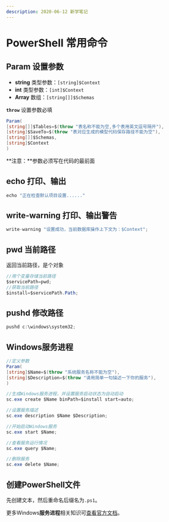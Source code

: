 ```yaml
---
description: 2020-06-12 新学笔记
---
```


# PowerShell 常用命令

## Param 设置参数

* **string** 类型参数：`[string]$Context`
* **int** 类型参数：`[int]$Context`
* **Array** 数组：`[string[]]$Schemas`

**`throw`** 设置参数必填

```csharp
Param(
[string[]]$Tables=$(throw "表名称不能为空,多个表用英文逗号隔开"),
[string]$SaveTo=$(throw "表对应生成的模型代码保存路径不能为空"),
[string[]]$Schemas,
[string]$Context
)
```

**注意：**参数必须写在代码的最前面

## echo 打印、输出

```csharp
echo "正在检查默认项目设置......"
```

## write-warning 打印、输出警告

```csharp
write-warning "设置成功，当前数据库操作上下文为：$Context";
```

## pwd 当前路径

返回当前路径，是个对象

```csharp
//用个变量存储当前路径
$servicePath=pwd;
//获取当前路径
$install=$servicePath.Path;
```

## pushd 修改路径

```csharp
pushd c:\windows\system32;
```

## Windows服务进程

```csharp
//定义参数
Param(
[string]$Name=$(throw "系统服务名称不能为空"),
[string]$Description=$(throw "请用简单一句描述一下你的服务"),
)

//生成Windows服务进程，并设置服务启动状态为自动启动
sc.exe create $Name binPath=$install start=auto;

//设置服务描述
sc.exe description $Name $Description;

//开始启动Windows服务
sc.exe start $Name;

//查看服务运行情况
sc.exe query $Name;

//删除服务
sc.exe delete $Name;
```

## 创建PowerShell文件

先创建文本，然后重命名后缀名为`.ps1`。







更多Windows**服务进程**相关知识可[查看官方文档](https://docs.microsoft.com/zh-cn/powershell/scripting/samples/managing-services?view=powershell-7)。
